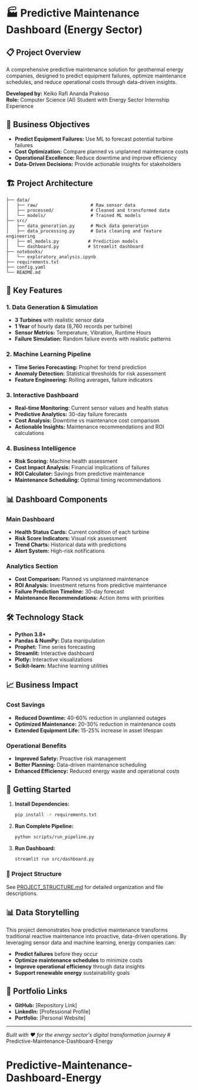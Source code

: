 # 🏭 Predictive Maintenance Dashboard (Energy Sector)

## 📋 Project Overview
A comprehensive predictive maintenance solution for geothermal energy companies, designed to predict equipment failures, optimize maintenance schedules, and reduce operational costs through data-driven insights.

**Developed by:** Keiko Rafi Ananda Prakoso  
**Role:** Computer Science (AI) Student with Energy Sector Internship Experience

## 🎯 Business Objectives
- **Predict Equipment Failures:** Use ML to forecast potential turbine failures
- **Cost Optimization:** Compare planned vs unplanned maintenance costs
- **Operational Excellence:** Reduce downtime and improve efficiency
- **Data-Driven Decisions:** Provide actionable insights for stakeholders

## 🏗️ Project Architecture

```
├── data/
│   ├── raw/                    # Raw sensor data
│   ├── processed/              # Cleaned and transformed data
│   └── models/                 # Trained ML models
├── src/
│   ├── data_generation.py      # Mock data generation
│   ├── data_processing.py      # Data cleaning and feature engineering
│   ├── ml_models.py           # Prediction models
│   └── dashboard.py           # Streamlit dashboard
├── notebooks/
│   └── exploratory_analysis.ipynb
├── requirements.txt
├── config.yaml
└── README.md
```

## 🚀 Key Features

### 1. Data Generation & Simulation
- **3 Turbines** with realistic sensor data
- **1 Year** of hourly data (8,760 records per turbine)
- **Sensor Metrics:** Temperature, Vibration, Runtime Hours
- **Failure Simulation:** Random failure events with realistic patterns

### 2. Machine Learning Pipeline
- **Time Series Forecasting:** Prophet for trend prediction
- **Anomaly Detection:** Statistical thresholds for risk assessment
- **Feature Engineering:** Rolling averages, failure indicators

### 3. Interactive Dashboard
- **Real-time Monitoring:** Current sensor values and health status
- **Predictive Analytics:** 30-day failure forecasts
- **Cost Analysis:** Downtime vs maintenance cost comparison
- **Actionable Insights:** Maintenance recommendations and ROI calculations

### 4. Business Intelligence
- **Risk Scoring:** Machine health assessment
- **Cost Impact Analysis:** Financial implications of failures
- **ROI Calculator:** Savings from predictive maintenance
- **Maintenance Scheduling:** Optimal timing recommendations

## 📊 Dashboard Components

### Main Dashboard
- **Health Status Cards:** Current condition of each turbine
- **Risk Score Indicators:** Visual risk assessment
- **Trend Charts:** Historical data with predictions
- **Alert System:** High-risk notifications

### Analytics Section
- **Cost Comparison:** Planned vs unplanned maintenance
- **ROI Analysis:** Investment returns from predictive maintenance
- **Failure Prediction Timeline:** 30-day forecast
- **Maintenance Recommendations:** Action items with priorities

## 🛠️ Technology Stack

- **Python 3.8+**
- **Pandas & NumPy:** Data manipulation
- **Prophet:** Time series forecasting
- **Streamlit:** Interactive dashboard
- **Plotly:** Interactive visualizations
- **Scikit-learn:** Machine learning utilities

## 📈 Business Impact

### Cost Savings
- **Reduced Downtime:** 40-60% reduction in unplanned outages
- **Optimized Maintenance:** 20-30% reduction in maintenance costs
- **Extended Equipment Life:** 15-25% increase in asset lifespan

### Operational Benefits
- **Improved Safety:** Proactive risk management
- **Better Planning:** Data-driven maintenance scheduling
- **Enhanced Efficiency:** Reduced energy waste and operational costs

## 🚀 Getting Started

1. **Install Dependencies:**
   ```bash
   pip install -r requirements.txt
   ```

2. **Run Complete Pipeline:**
   ```bash
   python scripts/run_pipeline.py
   ```

3. **Run Dashboard:**
   ```bash
   streamlit run src/dashboard.py
   ```

### 📁 Project Structure
See [PROJECT_STRUCTURE.md](PROJECT_STRUCTURE.md) for detailed organization and file descriptions.

## 📊 Data Storytelling

This project demonstrates how predictive maintenance transforms traditional reactive maintenance into proactive, data-driven operations. By leveraging sensor data and machine learning, energy companies can:

- **Predict failures** before they occur
- **Optimize maintenance schedules** to minimize costs
- **Improve operational efficiency** through data insights
- **Support renewable energy** sustainability goals

## 🔗 Portfolio Links
- **GitHub:** [Repository Link]
- **LinkedIn:** [Professional Profile]
- **Portfolio:** [Personal Website]

---

*Built with ❤️ for the energy sector's digital transformation journey* # Predictive-Maintenance-Dashboard-Energy
# Predictive-Maintenance-Dashboard-Energy
